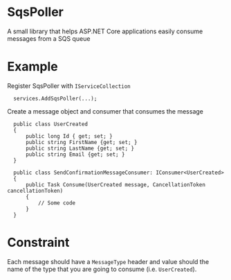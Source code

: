 # SqsPoller

A small library that helps ASP.NET Core applications easily consume messages from a SQS queue

# Example

Register SqsPoller with `IServiceCollection`
```
  services.AddSqsPoller(...);
```

Create a message object and consumer that consumes the message

```
  public class UserCreated
  {
      public long Id { get; set; }
      public string FirstName {get; set; }
      public string LastName {get; set; }
      public string Email {get; set; }
  }
  
  public class SendConfirmationMessageConsumer: IConsumer<UserCreated>
  {
      public Task Consume(UserCreated message, CancellationToken cancellationToken)
      {
          // Some code
      }
  }
```

# Constraint

Each message should have a `MessageType` header and value should the name of the type that you are going to consume (i.e. `UserCreated`). 
